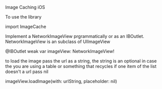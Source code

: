 Image Caching iOS

To use the library 

import ImageCache

Implement a NetworkImageView prgrammatically or as an IBOutlet. NetworkImageView is an subclass of UIImageView

@IBOutlet weak var imageView: NetworkImageView!

to load the image pass the url as a string, the string is an optional in case the you are using a table or something that recycles if one item of the list doesn't a url pass nil 

imageView.loadImage(with: urlString, placeholder: nil)
